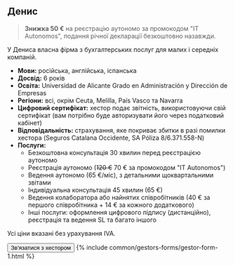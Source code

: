 ## Денис

> **Знижка 50 €** на реєстрацію аутономо за промокодом "IT Autonomos", подання річної декларації безкоштовно назавжди.

У Дениса власна фірма з бухгалтерських послуг для малих і середніх компаній.

- **Мови:** російська, англійська, іспанська
- **Досвід:** 6 років
- **Освіта:** Universidad de Alicante Grado en Administración y Dirección de Empresas
- **Регіони:** всі, окрім Ceuta, Melilla, País Vasco та Navarra
- **Цифровий сертифікат:** хестор подає звітність, використовуючи свій сертифікат (вам потрібно буде авторизувати
  його через податковий кабінет)
- **Відповідальність:** страхування, яке покриває збитки в разі помилки хестора (Seguros Catalana Occidente, SA Póliza
  8/6.371.558-N)
- **Послуги:**
    - Безкоштовна консультація 30 хвилин перед реєстрацією аутономо
    - Реєстрація аутономо (<s>120 €</s> 70 € за промокодом "IT Autonomos")
    - Ведення аутономо (65 €/міс), з детальними щоквартальними звітами
    - Індивідуальна консультація 45 хвилин (65 €)
    - Ведення колаборатора або найнятих співробітників (40 € за першого співробітника + 14 € за кожного додаткового)
    - Інші послуги: оформлення цифрового підпису (дистанційно), реєстрація та ведення SL та багато іншого

Усі ціни вказані без урахування IVA.

<button type="button" id="showFormButton1" class="btn btn-success">Зв'язатися з хестором</button>
{% include common/gestors-forms/gestor-form-1.html %}

